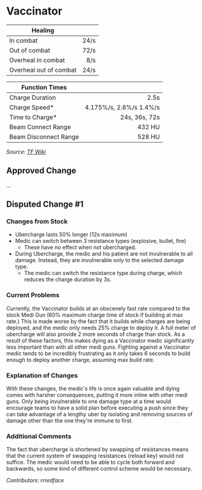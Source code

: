 # Vaccinator

| Healing                |      |
|------------------------|-----:|
| In combat              | 24/s |
| Out of combat          | 72/s |
| Overheal in combat     |  8/s |
| Overheal out of combat | 24/s |

| Function Times        |                         |
|-----------------------|------------------------:|
| Charge Duration       |                    2.5s |
| Charge Speed\*        | 4.175%/s, 2.8%/s 1.4%/s |
| Time to Charge\*      |           24s, 36s, 72s |
| Beam Connect Range    |                  432 HU |
| Beam Disconnect Range |                  528 HU |

*Source: [TF Wiki](https://wiki.teamfortress.com/wiki/Vaccinator)*

## Approved Change
...

## Disputed Change #1

### Changes from Stock
* Ubercharge lasts 50% longer (12s maximum)
* Medic can switch between 3 resistance types (explosive, bullet, fire)
    * These have no effect when not ubercharged.
* During Ubercharge, the medic and his patient are not invulnerable to all damage. Instead, they are invulnerable only to the selected damage type.
    * The medic can switch the resistance type during charge, which reduces the charge duration by 3s.

### Current Problems
Currently, the Vaccinator builds at an obscenely fast rate compared to the stock Medi Gun (60% maximum charge time of stock if building at max rate.) This is made worse by the fact that it builds while charges are being deployed, and the medic only needs 25% charge to deploy it. A full meter of ubercharge will also provide 2 more seconds of charge than stock. As a result of these factors, this makes dying as a Vaccinator medic significantly less important than with all other medi guns. Fighting against a Vaccinator medic tends to be incredibly frustrating as it only takes 6 seconds to build enough to deploy another charge, assuming max build rate.

### Explanation of Changes
With these changes, the medic's life is once again valuable and dying comes with harsher consequences, putting it more inline with other medi guns. Only being invulnerable to one damage type at a time would encourage teams to have a solid plan before executing a push since they can take advantage of a lengthy uber by isolating and removing sources of damage other than the one they're immune to first.

### Additional Comments
The fact that ubercharge is shortened by swapping of resistances means that the current system of swapping resistances (reload key) would not suffice. The medic would need to be able to cycle both forward and backwards, so some kind of different control scheme would be necessary.

*Contributors: rrredface*
